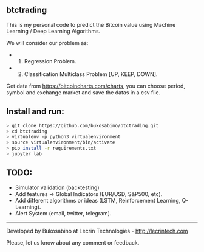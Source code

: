 ## btctrading

This is my personal code to predict the Bitcoin value using Machine Learning / Deep Learning Algorithms.

We will consider our problem as:

* 1. Regression Problem.
* 2. Classification Multiclass Problem [UP, KEEP, DOWN].

Get data from https://bitcoincharts.com/charts, you can choose period, symbol and exchange market and save the datas in a csv file.


## Install and run:

```sh
> git clone https://github.com/bukosabino/btctrading.git
> cd btctrading
> virtualenv -p python3 virtualenvironment
> source virtualenvironment/bin/activate
> pip install -r requirements.txt
> jupyter lab
```


## TODO:

* Simulator validation (backtesting)
* Add features -> Global Indicators (EUR/USD, S&P500, etc).
* Add different algorithms or ideas (LSTM, Reinforcement Learning, Q-Learning).
* Alert System (email, twitter, telegram).

----

Developed by Bukosabino at Lecrin Technologies - http://lecrintech.com

Please, let us know about any comment or feedback.
